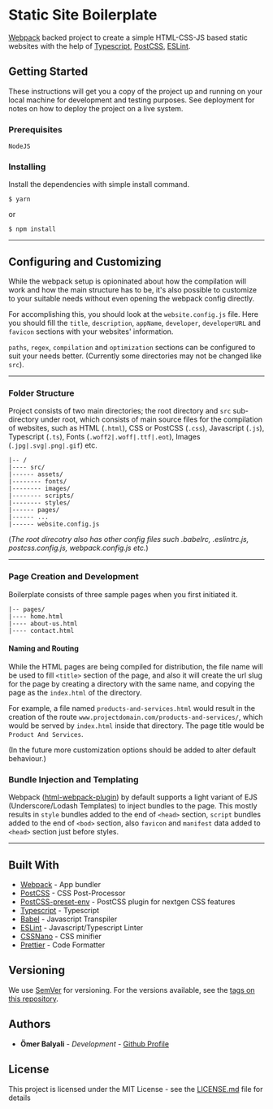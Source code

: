 # Static Site Boilerplate

[Webpack](https://webpack.js.org/) backed project to create a simple HTML-CSS-JS based static websites with the help of [Typescript](https://www.typescriptlang.org/), [PostCSS](https://postcss.org/), [ESLint](https://eslint.org/).

## Getting Started

These instructions will get you a copy of the project up and running on your local machine for development and testing purposes. See deployment for notes on how to deploy the project on a live system.

### Prerequisites

```
NodeJS
```

### Installing

Install the dependencies with simple install command.

```
$ yarn
```

or

```
$ npm install
```

---

## Configuring and Customizing

While the webpack setup is opioninated about how the compilation will work and how the main structure has to be, it's also possible to customize to your suitable needs without even opening the webpack config directly.

For accomplishing this, you should look at the `website.config.js` file. Here you should fill the `title`, `description`, `appName`, `developer`, `developerURL` and `favicon` sections with your websites' information.

`paths`, `regex`, `compilation` and `optimization` sections can be configured to suit your needs better. (Currently some directories may not be changed like `src`).

---

### Folder Structure

Project consists of two main directories; the root directory and `src` sub-directory under root, which consists of main source files for the compilation of websites, such as HTML (`.html`), CSS or PostCSS (`.css`), Javascript (`.js`), Typescript (`.ts`), Fonts (`.woff2|.woff|.ttf|.eot`), Images (`.jpg|.svg|.png|.gif`) etc.

```
|-- /
|---- src/
|------ assets/
|-------- fonts/
|-------- images/
|-------- scripts/
|-------- styles/
|------ pages/
|------ ...
|------ website.config.js
```

(_The root direcotry also has other config files such .babelrc, .eslintrc.js, postcss.config.js, webpack.config.js etc._)

---

### Page Creation and Development

Boilerplate consists of three sample pages when you first initiated it.

```
|-- pages/
|---- home.html
|---- about-us.html
|---- contact.html
```

#### Naming and Routing

While the HTML pages are being compiled for distribution, the file name will be used to fill `<title>` section of the page, and also it will create the url slug for the page by creating a directory with the same name, and copying the page as the `index.html` of the directory.

For example, a file named `products-and-services.html` would result in the creation of the route `www.projectdomain.com/products-and-services/`, which would be served by `index.html` inside that directory. The page title would be `Product And Services`.

(In the future more customization options should be added to alter default behaviour.)

### Bundle Injection and Templating

Webpack ([html-webpack-plugin](https://github.com/jantimon/html-webpack-plugin)) by default supports a light variant of EJS (Underscore/Lodash Templates) to inject bundles to the page. This mostly results in `style` bundles added to the end of `<head>` section, `script` bundles added to the end of `<bod>` section, also `favicon` and `manifest` data added to `<head>` section just before styles.

---

## Built With

- [Webpack](https://webpack.js.org/) - App bundler
- [PostCSS](https://postcss.org/) - CSS Post-Processor
- [PostCSS-preset-env](https://preset-env.cssdb.org/) - PostCSS plugin for nextgen CSS features
- [Typescript](https://www.typescriptlang.org/) - Typescript
- [Babel](https://babeljs.io/) - Javascript Transpiler
- [ESLint](https://eslint.org/) - Javascript/Typescript Linter
- [CSSNano](https://cssnano.co/) - CSS minifier
- [Prettier](https://prettier.io/) - Code Formatter

## Versioning

We use [SemVer](http://semver.org/) for versioning. For the versions available, see the [tags on this repository](https://github.com/your/project/tags).

## Authors

- **Ömer Balyali** - _Development_ - [Github Profile](https://github.com/omerbalyali)

## License

This project is licensed under the MIT License - see the [LICENSE.md](LICENSE.md) file for details
